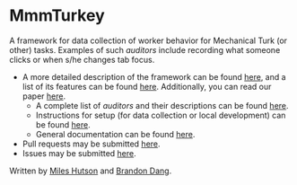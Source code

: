 # MmmTurkey
A framework for data collection of worker behavior for Mechanical Turk (or other) tasks. Examples of such *auditors* include recording what someone clicks or when s/he changes tab focus.

- A more detailed description of the framework can be found [here](https://curiousg102.github.io/turkey/index.html#mmmturkey), and a list of its features can be found [here](https://curiousg102.github.io/turkey/features.html). Additionally, you can read our paper [here](https://arxiv.org/abs/1609.00945).
  - A complete list of *auditors* and their descriptions can be found [here](https://curiousg102.github.io/turkey/stepsauditors.html#auditors).
  - Instructions for setup (for data collection or local development) can be found [here](https://curiousg102.github.io/turkey/setup.html).
  - General documentation can be found [here](https://curiousg102.github.io/turkey/index.html).
- Pull requests may be submitted [here](https://github.com/CuriousG102/turkey/pulls).
- Issues may be submitted [here](https://github.com/CuriousG102/turkey/issues).

Written by [Miles Hutson](https://github.com/CuriousG102) and [Brandon Dang](https://github.com/budang).
